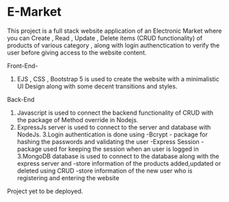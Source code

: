 # E-Market
This project is a full stack website application of an Electronic Market where you can Create , Read , Update , Delete items (CRUD functionality) of products of various category , along with login authenctication to verify the user before giving access to the website content.

Front-End-
1. EJS , CSS , Bootstrap 5 is used to create the website with a minimalistic UI Design along with some decent transitions and styles.

Back-End
1. Javascript is used to connect the backend functionality of CRUD with the package of Method override in Nodejs.
2. ExpressJs server is used to connect to the server and database with NodeJs.
3.Login authentication is done using
   -Bcrypt - package for hashing the passwords and validating the user 
   -Express Session - package used for keeping the session when an user is logged in
3.MongoDB database is used to connect to the database along with the express server and 
   -store information of the products added,updated or deleted using CRUD
   -store information of the new user who is registering and entering the website

Project yet to be deployed.
